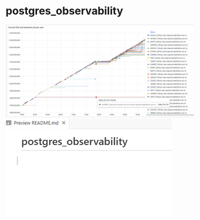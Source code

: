 # postgres_observability
![](https://github.com/evanti/postgres_observability/blob/main/xid_per_backend.PNG)
![alt text](test_image.png)

